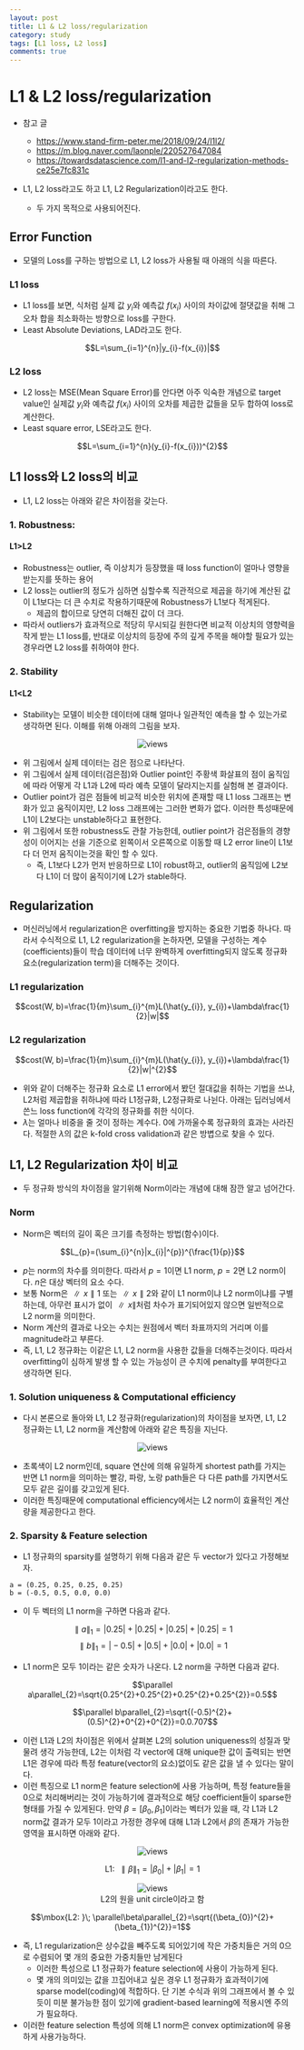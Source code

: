 ```yaml
---
layout: post
title: L1 & L2 loss/regularization
category: study
tags: [L1 loss, L2 loss]
comments: true
---
```


# L1 & L2 loss/regularization

- 참고 글
  - https://www.stand-firm-peter.me/2018/09/24/l1l2/
  - https://m.blog.naver.com/laonple/220527647084
  - https://towardsdatascience.com/l1-and-l2-regularization-methods-ce25e7fc831c

- L1, L2 loss라고도 하고 L1, L2 Regularization이라고도 한다.
  - 두 가지 목적으로 사용되어진다.
  
## Error Function
- 모델의 Loss를 구하는 방법으로 L1, L2 loss가 사용될 때 아래의 식을 따른다.

### L1 loss
- L1 loss를 보면, 식처럼 실제 값 $y_{i}$와 예측값 $f(x_{i})$ 사이의 차이값에 절댓값을 취해 그 오차 합을 최소화하는 방향으로 loss를 구한다.
- Least Absolute Deviations, LAD라고도 한다.

$$L=\sum_{i=1}^{n}|y_{i}-f(x_{i})|$$

### L2 loss
- L2 loss는 MSE(Mean Square Error)를 안다면 아주 익숙한 개념으로 target value인 실제값 $y_{i}$와 예측값 $f(x_{i})$ 사이의 오차를 제곱한 값들을 모두 합하여 loss로 계산한다.
- Least square error, LSE라고도 한다.

$$L=\sum_{i=1}^{n}(y_{i}-f(x_{i}))^{2}$$

## L1 loss와 L2 loss의 비교
- L1, L2 loss는 아래와 같은 차이점을 갖는다.

### 1. Robustness:
#### L1>L2
- Robustness는 outlier, 즉 이상치가 등장했을 때 loss function이 얼마나 영향을 받는지를 뜻하는 용어
- L2 loss는 outlier의 정도가 심하면 심할수록 직관적으로 제곱을 하기에 계산된 값이 L1보다는 더 큰 수치로 작용하기때문에 Robustness가 L1보다 적게된다.
  - 제곱의 합이므로 당연히 더해진 값이 더 크다.
- 따라서 outliers가 효과적으로 적당히 무시되길 원한다면 비교적 이상치의 영향력을 작게 받는 L1 loss를, 반대로 이상치의 등장에 주의 깊게 주목을 해야할 필요가 있는 경우라면 L2 loss를 취하여야 한다.

### 2. Stability
#### L1<L2
- Stability는 모델이 비슷한 데이터에 대해 얼마나 일관적인 예측을 할 수 있는가로 생각하면 된다. 이해를 위해 아래의 그림을 보자.

<center>
<figure>
<img src="/assets/post_img/study/2019-04-18-l1_l2/fig1.gif" alt="views">
<figcaption></figcaption>
</figure>
</center>

- 위 그림에서 실제 데이터는 검은 점으로 나타난다.
- 위 그림에서 실제 데이터(검은점)와 Outlier point인 주황색 화살표의 점이 움직임에 따라 어떻게 각 L1과 L2에 따라 예측 모델이 달라지는지를 실험해 본 결과이다.
- Outlier point가 검은 점들에 비교적 비슷한 위치에 존재할 때 L1 loss 그래프는 변화가 있고 움직이지만, L2 loss 그래프에는 그러한 변화가 없다. 이러한 특성때문에 L1이 L2보다는 unstable하다고 표현한다.
- 위 그림에서 또한 robustness도 관찰 가능한데, outlier point가 검은점들의 경향성이 이어지는 선을 기준으로 왼쪽이서 오른쪽으로 이동할 때 L2 error line이 L1보다 더 먼저 움직이는것을 확인 할 수 있다.
  - 즉, L1보다 L2가 먼저 반응하므로 L1이 robust하고, outlier의 움직임에 L2보다 L1이 더 많이 움직이기에 L2가 stable하다.
  
## Regularization
- 머신러닝에서 regularization은 overfitting을 방지하는 중요한 기법중 하나다. 따라서 수식적으로 L1, L2 regularization을 논하자면, 모델을 구성하는 계수(coefficients)들이 학습 데이터에 너무 완벽하게 overfitting되지 않도록 정규화 요소(regularization term)을 더해주는 것이다.

### L1 regularization

$$cost(W, b)=\frac{1}{m}\sum_{i}^{m}L(\hat{y_{i}}, y_{i})+\lambda\frac{1}{2}|w|$$

### L2 regularization

$$cost(W, b)=\frac{1}{m}\sum_{i}^{m}L(\hat{y_{i}}, y_{i})+\lambda\frac{1}{2}|w|^{2}$$

- 위와 같이 더해주는 정규화 요소로 L1 error에서 봤던 절대값을 취하는 기법을 쓰냐, L2처럼 제곱합을 취하냐에 따라 L1정규화, L2정규화로 나뉜다. 아래는 딥러닝에서 쓴느 loss function에 각각의 정규화를 취한 식이다.
- $\lambda$는 얼마나 비중을 줄 것이 정하는 계수다. 0에 가까울수록 정규화의 효과는 사라진다. 적절한 $\lambda$의 값은 k-fold cross validation과 같은 방볍으로 찾을 수 있다.

## L1, L2 Regularization 차이 비교
- 두 정규화 방식의 차이점을 알기위해 Norm이라는 개념에 대해 잠깐 알고 넘어간다.

### Norm
- Norm은 벡터의 길이 혹은 크기를 측정하는 방법(함수)이다.

$$L_{p}=(\sum_{i}^{n}|x_{i}|^{p})^{\frac{1}{p}}$$

- $p$는 norm의 차수를 의미한다. 따라서 $p=1$이면 L1 norm, $p=2$면 L2 norm이다. $n$은 대상 벡터의 요소 수다.
- 보통 Norm은 $\parallel x \parallel{1}$ 또는 $\parallel x \parallel{2}$와 같이 L1 norm이냐 L2 norm이냐를 구별하는데, 아무런 표시가 없이 $\parallel x \parallel$처럼 차수가 표기되어있지 않으면 일반적으로 L2 norm을 의미한다.
- Norm 계산의 결과로 나오는 수치는 원점에서 벡터 좌표까지의 거리며 이를 magnitude라고 부른다.
- 즉, L1, L2 정규화는 이같은 L1, L2 norm을 사용한 값들을 더해주는것이다. 따라서 overfitting이 심하게 발생 할 수 있는 가능성이 큰 수치에 penalty를 부여한다고 생각하면 된다.

### 1. Solution uniqueness & Computational efficiency
- 다시 본론으로 돌아와 L1, L2 정규화(regularization)의 차이점을 보자면, L1, L2 정규화는 L1, L2 norm을 계산함에 아래와 같은 특징을 지닌다.

<center>
<figure>
<img src="/assets/post_img/study/2019-04-18-l1_l2/fig2.png" alt="views">
<figcaption></figcaption>
</figure>
</center>

- 초록색이 L2 norm인데, square 연산에 의해 유일하게 shortest path를 가지는 반면 L1 norm을 의미하는 빨강, 파랑, 노랑 path들은 다 다른 path를 가지면서도 모두 같은 길이를 갖고있게 된다.
- 이러한 특징때문에 computational efficiency에서는 L2 norm이 효율적인 계산량을 제공한다고 한다.

### 2. Sparsity & Feature selection
- L1 정규화의 sparsity를 설명하기 위해 다음과 같은 두 vector가 있다고 가정해보자.

```
a = (0.25, 0.25, 0.25, 0.25)
b = (-0.5, 0.5, 0.0, 0.0)
```

- 이 두 벡터의 L1 norm을 구하면 다음과 같다.

$$\parallel a\parallel_{1} = \mbox{|}0.25\mbox{|} + \mbox{|}0.25\mbox{|} + \mbox{|}0.25\mbox{|} + \mbox{|}0.25\mbox{|} = 1$$
$$\parallel b\parallel_{1} = \mbox{|}-0.5\mbox{|} + \mbox{|}0.5\mbox{|} + \mbox{|}0.0\mbox{|} + \mbox{|}0.0\mbox{|} = 1$$

- L1 norm은 모두 1이라는 같은 숫자가 나온다. L2 norm을 구하면 다음과 같다.

$$\parallel a\parallel_{2}=\sqrt{0.25^{2}+0.25^{2}+0.25^{2}+0.25^{2}}=0.5$$

$$\parallel b\parallel_{2}=\sqrt{(-0.5)^{2}+(0.5)^{2}+0^{2}+0^{2}}=0.0.707$$

- 이런 L1과 L2의 차이점은 위에서 살펴본 L2의 solution uniqueness의 성질과 맞물려 생각 가능한데, L2는 이처럼 각 vector에 대해 unique한 값이 출력되는 반면 L1은 경우에 따라 특정 feature(vector의 요소)없이도 같은 값을 낼 수 있다는 말이다.
- 이런 특징으로 L1 norm은 feature selection에 사용 가능하며, 특정 feature들을 0으로 처리해버리는 것이 가능하기에 결과적으로 해당 coefficient들이 sparse한 형태를 가질 수 있게된다. 만약 $\beta =[\beta_{0}, \beta_{1}]$이라는 벡터가 있을 때, 각 L1과 L2 norm값 결과가 모두 1이라고 가정한 경우에 대해 L1과 L2에서 $\beta$의 존재가 가능한 영역을 표시하면 아래와 같다.

<center>
<figure>
<img src="/assets/post_img/study/2019-04-18-l1_l2/fig3.png" alt="views">
<figcaption></figcaption>
</figure>
</center>

$$\mbox{L1: }\; \parallel\beta\parallel_{1}=|\beta_{0}|+|\beta_{1}|=1$$

<center>
<figure>
<img src="/assets/post_img/study/2019-04-18-l1_l2/fig4.png" alt="views">
<figcaption>L2의 원을 unit circle이라고 함</figcaption>
</figure>
</center>

$$\mbox{L2: }\; \parallel\beta\parallel_{2}=\sqrt{(\beta_{0})^{2}+(\beta_{1})^{2}}=1$$

- 즉, L1 regularization은 상수값을 빼주도록 되어있기에 작은 가중치들은 거의 0으로 수렴되어 몇 개의 중요한 가중치들만 남게된다
  - 이러한 특성으로 L1 정규화가 feature selection에 사용이 가능하게 된다.
  - 몇 개의 의미있는 값을 끄집어내고 싶은 경우 L1 정규화가 효과적이기에 sparse model(coding)에 적합하다. 단 기본 수식과 위의 그래프에서 볼 수 있듯이 미분 불가능한 점이 있기에 gradient-based learning에 적용시엔 주의가 필요하다.
- 이러한 feature selection 특성에 의해 L1 norm은 convex optimization에 유용하게 사용가능하다.
